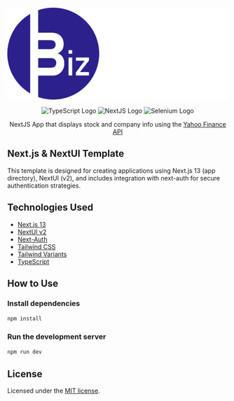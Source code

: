 <p align='center'>
  <img width="800" src="./public/images/FullNameLogoWhite.png" alt="BizGlimpse Logo"/>
</p>

<p align='center'>
  <img width="159" src="https://img.shields.io/badge/TypeScript-007ACC?style=for-the-badge&logo=typescript&logoColor=white" alt="TypeScript Logo"/>
  <img width="125" src="https://img.shields.io/badge/next%20js-000000?style=for-the-badge&logo=nextdotjs&logoColor=white" alt="NextJS Logo"/>
  <img width="143" src="https://img.shields.io/badge/Selenium-43B02A?style=for-the-badge&logo=Selenium&logoColor=white" alt="Selenium Logo"/>
</p>
<p align='center'>
  NextJS App that displays stock and company info using the <a href="https://rapidapi.com/sparior/api/yahoo-finance15">Yahoo Finance API</a>
</p>

## Next.js & NextUI Template

This template is designed for creating applications using Next.js 13 (app directory), NextUI (v2), and includes integration with next-auth for secure authentication strategies.

## Technologies Used

- [Next.js 13](https://nextjs.org/docs/getting-started)
- [NextUI v2](https://nextui.org/)
- [Next-Auth](https://next-auth.js.org/)
- [Tailwind CSS](https://tailwindcss.com/)
- [Tailwind Variants](https://tailwind-variants.org)
- [TypeScript](https://www.typescriptlang.org/)

## How to Use

### Install dependencies

```bash
npm install
```

### Run the development server

```bash
npm run dev
```

## License

Licensed under the [MIT license](https://github.com/nextui-org/next-app-template/blob/main/LICENSE).
